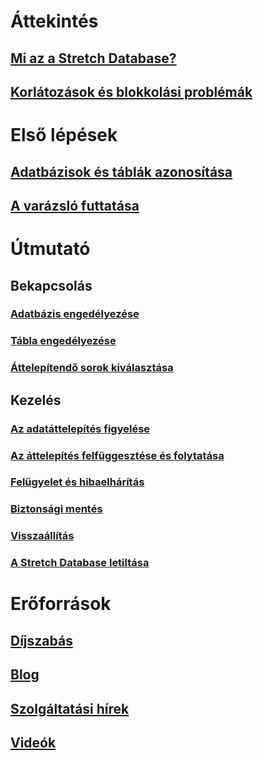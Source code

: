 # Áttekintés
## [Mi az a Stretch Database?](/sql/sql-server/stretch-database/stretch-database)
## [Korlátozások és blokkolási problémák](/sql/sql-server/stretch-database/limitations-for-stretch-database)

# Első lépések
## [Adatbázisok és táblák azonosítása](/sql/sql-server/stretch-database/stretch-database-databases-and-tables-stretch-database-advisor)
## [A varázsló futtatása](/sql/sql-server/stretch-database/get-started-by-running-the-enable-database-for-stretch-wizard)

# Útmutató
## Bekapcsolás
### [Adatbázis engedélyezése](/sql/sql-server/stretch-database/enable-stretch-database-for-a-database)
### [Tábla engedélyezése](/sql/sql-server/stretch-database/enable-stretch-database-for-a-table)
### [Áttelepítendő sorok kiválasztása](/sql/sql-server/stretch-database/select-rows-to-migrate-by-using-a-filter-function-stretch-database)
## Kezelés
### [Az adatáttelepítés figyelése](/sql/sql-server/stretch-database/monitor-and-troubleshoot-data-migration-stretch-database)
### [Az áttelepítés felfüggesztése és folytatása](/sql/sql-server/stretch-database/pause-and-resume-data-migration-stretch-database)
### [Felügyelet és hibaelhárítás](/sql/sql-server/stretch-database/manage-and-troubleshoot-stretch-database)
### [Biztonsági mentés](/sql/sql-server/stretch-database/backup-stretch-enabled-databases-stretch-database)
### [Visszaállítás](/sql/sql-server/stretch-database/restore-stretch-enabled-databases-stretch-database)
### [A Stretch Database letiltása](/sql/sql-server/stretch-database/disable-stretch-database-and-bring-back-remote-data)

# Erőforrások
## [Díjszabás](https://azure.microsoft.com/pricing/details/sql-server-stretch-database/)
## [Blog](https://blogs.technet.microsoft.com/dataplatforminsider/tag/stretch-database/)
## [Szolgáltatási hírek](https://azure.microsoft.com/updates/?product=sql-server-stretch-database)
## [Videók](https://azure.microsoft.com/documentation/videos/index/?services=sql-server-stretch-database)
